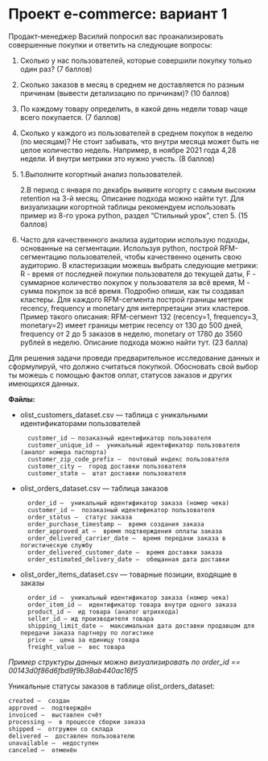 # Проект e-commerce: вариант 1 
    
Продакт-менеджер Василий попросил вас проанализировать совершенные покупки и ответить на следующие вопросы:

1. Сколько у нас пользователей, которые совершили покупку только один раз? (7 баллов)


2. Сколько заказов в месяц в среднем не доставляется по разным причинам (вывести детализацию по причинам)? (10 баллов)


3. По каждому товару определить, в какой день недели товар чаще всего покупается. (7 баллов)


4. Сколько у каждого из пользователей в среднем покупок в неделю (по месяцам)? Не стоит забывать, что внутри месяца может быть не целое количество недель. Например, в ноябре 2021 года 4,28 недели. И внутри метрики это нужно учесть. (8 баллов) 


5. 1.Выполните когортный анализ пользователей. 

   2.В период с января по декабрь выявите когорту с самым высоким retention на 3-й месяц. Описание подхода можно найти тут. Для визуализации когортной таблицы рекомендуем использовать пример из 8-го урока python, раздел “Стильный урок”, степ 5. (15 баллов)


6. Часто для качественного анализа аудитории использую подходы, основанные на сегментации. Используя python, построй RFM-сегментацию пользователей, чтобы качественно оценить свою аудиторию. В кластеризации можешь выбрать следующие метрики: R - время от последней покупки пользователя до текущей даты, F - суммарное количество покупок у пользователя за всё время, M - сумма покупок за всё время. Подробно опиши, как ты создавал кластеры. Для каждого RFM-сегмента построй границы метрик recency, frequency и monetary для интерпретации этих кластеров. Пример такого описания: RFM-сегмент 132 (recency=1, frequency=3, monetary=2) имеет границы метрик recency от 130 до 500 дней, frequency от 2 до 5 заказов в неделю, monetary от 1780 до 3560 рублей в неделю. Описание подхода можно найти тут. (23 балла)

Для решения задачи проведи предварительное исследование данных и сформулируй, что должно считаться покупкой. Обосновать свой выбор ты можешь с помощью фактов оплат, статусов заказов и других имеющихся данных.


__Файлы:__

- olist_customers_dataset.csv — таблица с уникальными идентификаторами пользователей

        customer_id — позаказный идентификатор пользователя
        customer_unique_id —  уникальный идентификатор пользователя  (аналог номера паспорта)
        customer_zip_code_prefix —  почтовый индекс пользователя
        customer_city —  город доставки пользователя
        customer_state —  штат доставки пользователя

- olist_orders_dataset.csv —  таблица заказов

        order_id —  уникальный идентификатор заказа (номер чека)
        customer_id —  позаказный идентификатор пользователя
        order_status —  статус заказа
        order_purchase_timestamp —  время создания заказа
        order_approved_at —  время подтверждения оплаты заказа
        order_delivered_carrier_date —  время передачи заказа в логистическую службу
        order_delivered_customer_date —  время доставки заказа
        order_estimated_delivery_date —  обещанная дата доставки

- olist_order_items_dataset.csv —  товарные позиции, входящие в заказы

        order_id —  уникальный идентификатор заказа (номер чека)
        order_item_id —  идентификатор товара внутри одного заказа
        product_id —  ид товара (аналог штрихкода)
        seller_id — ид производителя товара
        shipping_limit_date —  максимальная дата доставки продавцом для передачи заказа партнеру по логистике
        price —  цена за единицу товара
        freight_value —  вес товара


_Пример структуры данных можно визуализировать по order_id == 00143d0f86d6fbd9f9b38ab440ac16f5_


Уникальные статусы заказов в таблице olist_orders_dataset:

    created —  создан
    approved —  подтверждён
    invoiced —  выставлен счёт
    processing —  в процессе сборки заказа
    shipped —  отгружен со склада
    delivered —  доставлен пользователю
    unavailable —  недоступен
    canceled —  отменён